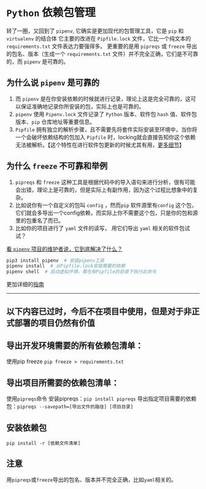 # `Python` 依赖包管理

转了一圈，又回到了 `pipenv`, 它确实是更加现代的包管理工具，它是 `pip` 和 `virtualenv` 的结合体
它主要的改进在 `Pipfile.lock` 文件，它比一个纯文本的 `requirements.txt` 文件表达力要强得多。
更重要的是用 `pipreqs` 或 `freeze` 导出的包名、版本（生成一个 `requirements.txt` 文件）并不完全正确，它们是不可靠的，而 `pipenv` 是可靠的。

## 为什么说 `pipenv` 是可靠的

1. 而 `pipenv` 是在你安装依赖的时候就进行记录，理论上这是完全可靠的，这可以保证准确地记录你所安装的包，实际上也是可靠的。
2. `pipenv` 使用 `Pipenv.lock` 文件记录了 `Python` 版本、软件包 `hash` 值、软件包版本、`pip` 仓库地址等重要信息。
3. `Pipfile` 拥有独立的解析步骤，且不需要先将套件实际安装至环境中，当你将一个会破坏依赖结构的包加入 `Pipfile` 时，locking就会直接告知你这个依赖无法被解析。【这个特性在进行软件包更新的时候尤其有用，[更多细节](https://lax.v2ex.com/t/461581)】

## 为什么 `freeze` 不可靠和举例

1. `pipreqs` 和 `freeze` 这种工具是根据代码中的导入语句来进行分析，很有可能会出错，理论上是可靠的，但是实际上有副作用，因为这个过程比想象中的复杂。
2. 比如说你有一个自定义的包叫 `config` ，然而`pip` 软件源里有`config` 这个包，它们就会多导出一个config依赖，而实际上你不需要这个包，只是你的包和源里的包重名了而已。
3. 比如你的项目进行了 `yaml` 文件的读写， 用它们导出 `yaml` 相关的软件包试试？

[看 `pipenv` 项目的维护者说，它到底解决了什么？](https://lax.v2ex.com/t/461581)

``` sh
pip3 install pipenv  # 安装pipenv工具
pipenv install  # 从Pipfile.lock安装需要的依赖
pipenv shell  # 启动虚拟环境，需在有Pipfile的目录下执行此命令
```

更加详细的[指南](https://pipenv.readthedocs.io/en/latest/)

-------------------

## **以下内容已过时，今后不在项目中使用，但是对于非正式部署的项目仍然有价值**

## 导出开发环境需要的所有依赖包清单：

使用pip freeze
`pip freeze > requirements.txt`

## 导出项目所需要的依赖包清单：

使用`pipreqs`命令
安装pipreqs：`pip install pipreqs`
导出指定项目需要的依赖包：`pipreqs --savepath=[导出文件的路径] [项目目录]`

## 安装依赖包

`pip install -r [依赖文件清单]`

## 注意

用`pipreqs`或`freeze`导出的包名、版本并不完全正确，比如`yaml`相关的。

 
 <comment-comment/> 
 